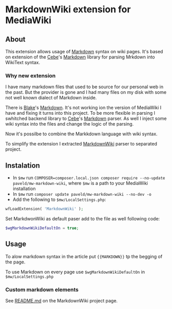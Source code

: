 # MarkdownWiki extension for MediaWiki

## About

This extension allows usage of [Markdown](https://daringfireball.net/projects/markdown/) syntax on wiki pages. It's based on extension of the [Cebe](https://github.com/cebe)'s [Markdown](https://github.com/cebe/markdown) library for parsing Mrkdown into WikiText syntax.

### Why new extension

I have many markdown files that used to be source for our personal web in the past. But the provider is gone and I had many files on my disk with some not
well known dialect of Markdown inside.

There is [Blake](https://github.com/bharley)'s [Markdown](https://github.com/bharley/mw-markdown). It's not working ion the version of MediaWiki I have
and fixing it turns into this project. To be more flexible in parsing I swhitched backend library to [Cebe](https://github.com/cebe/markdown)'s
[Markdown](https://github.com/cebe/markdown) parser. As well I inject some wiki syntax into the files and change the logic of the parsing.

Now it's possilbe to combine the Markkdown language with wiki syntax.

To simplify the extension I extracted [MarkdownWiki](https://github.com/PavelD/markdown-wiki) parser to separated project.

## Instalation

- In `$mw` run `COMPOSER=composer.local.json composer require --no-update paveld/mw-markdown-wiki`, where `$mw` is a path to your MediaWiki installation
- In `$mw` run `composer update paveld/mw-markdown-wiki --no-dev -o`
- Add the following to `$mw/LocalSettings.php`:

```php
wfLoadExtension( 'MarkdownWiki' );
```

Set MarkdwonWiki as default paser add to the file as well following code:

```php
$wgMarkdownWikiDefaultOn = true;
```

## Usage

To alow markdown syntax in the article put `{{MARKDOWN}}` tp the begging of the page.

To use Markdown on every page use `$wgMarkdownWikiDefaultOn` in `$mw/LocalSettings.php`

### Custom markdown elements

See [README.md](https://github.com/PavelD/markdown-wiki/blob/main/README.md) on the MarkdownWiki project page.

